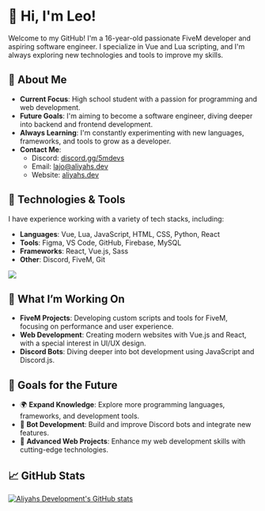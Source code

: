 # 👋 Hi, I'm Leo!

Welcome to my GitHub! I'm a 16-year-old passionate FiveM developer and aspiring software engineer. I specialize in Vue and Lua scripting, and I'm always exploring new technologies and tools to improve my skills.

## 💼 About Me
- **Current Focus**: High school student with a passion for programming and web development.
- **Future Goals**: I'm aiming to become a software engineer, diving deeper into backend and frontend development.
- **Always Learning**: I'm constantly experimenting with new languages, frameworks, and tools to grow as a developer.
- **Contact Me**:
  - Discord: [discord.gg/5mdevs](https://discord.gg/5mdevs)
  - Email: [lajo@aliyahs.dev](mailto:lajo@aliyahs.dev)
  - Website: [aliyahs.dev](https://aliyahs.dev)

## 🚀 Technologies & Tools
I have experience working with a variety of tech stacks, including:

- **Languages**: Vue, Lua, JavaScript, HTML, CSS, Python, React
- **Tools**: Figma, VS Code, GitHub, Firebase, MySQL
- **Frameworks**: React, Vue.js, Sass
- **Other**: Discord, FiveM, Git

<a href="https://skillicons.dev">
  <img src="https://skillicons.dev/icons?i=lua,py,html,js,css,react,vue,py,figma,vscode,github,git" />
</a>

## 🌱 What I’m Working On
- **FiveM Projects**: Developing custom scripts and tools for FiveM, focusing on performance and user experience.
- **Web Development**: Creating modern websites with Vue.js and React, with a special interest in UI/UX design.
- **Discord Bots**: Diving deeper into bot development using JavaScript and Discord.js.

## 🎯 Goals for the Future
- 🌍 **Expand Knowledge**: Explore more programming languages, frameworks, and development tools.
- 🤖 **Bot Development**: Build and improve Discord bots and integrate new features.
- 🚀 **Advanced Web Projects**: Enhance my web development skills with cutting-edge technologies.

## 📈 GitHub Stats

[![Aliyahs Development's GitHub stats](https://github-readme-stats.vercel.app/api?username=aliyahsdevelopment&show_icons=true&theme=radical)](https://github.com/AliyahsDevelopment/github-readme-stats)
